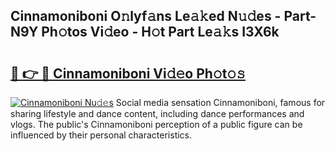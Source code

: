 ## Cinnamoniboni O𝚗lyf𝚊ns Le𝚊𝚔ed N𝚞𝚍es - Part-N9Y Ph𝚘tos Vi𝚍eo - H𝚘t Part Le𝚊𝚔s I3X6k

# <h2><a href="http://hf65bx.feru.top/?c=Cinnamoniboni">🔗 👉 🔴 Cinnamoniboni Vi𝚍𝚎o Ph𝚘t𝚘𝚜</a></h2>

[![Cinnamoniboni Nu𝚍𝚎s](https://i.imgur.com/0TWrTi3.gif)](http://hf65bx.feru.top/?c=Cinnamoniboni)
Social media sensation Cinnamoniboni, famous for sharing lifestyle and dance content, including dance performances and vlogs. The public's Cinnamoniboni perception of a public figure can be influenced by their personal characteristics. 
